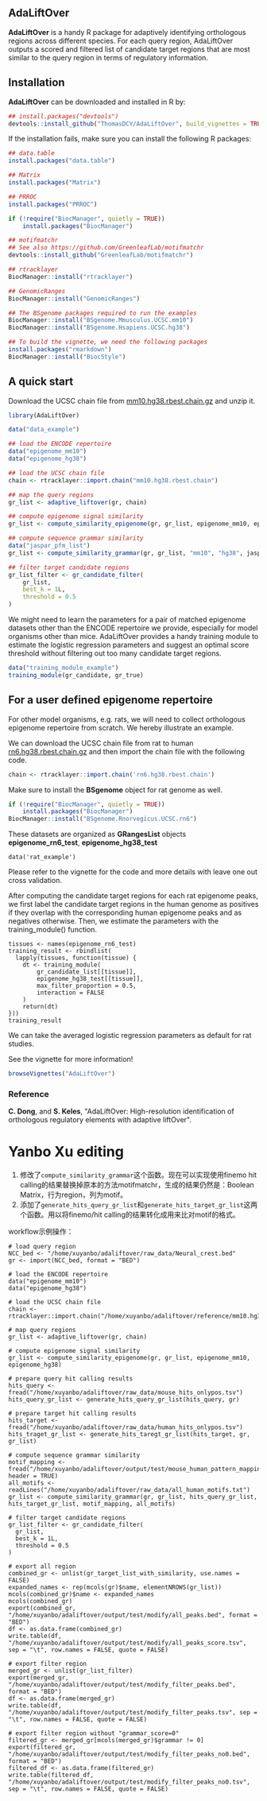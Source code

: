 ## AdaLiftOver
**AdaLiftOver** is a handy R package for adaptively identifying orthologous regions across different species. For each query region, AdaLiftOver outputs a scored and filtered list of candidate target regions that are most similar to the query region in terms of regulatory information.


## Installation

**AdaLiftOver** can be downloaded and installed in R by: 

```r
## install.packages("devtools")
devtools::install_github("ThomasDCY/AdaLiftOver", build_vignettes = TRUE)
```

If the installation fails, make sure you can install the following R packages:

```r
## data.table
install.packages("data.table")

## Matrix
install.packages("Matrix")

## PRROC
install.packages("PRROC")

if (!require("BiocManager", quietly = TRUE))
    install.packages("BiocManager")

## motifmatchr
## See also https://github.com/GreenleafLab/motifmatchr
devtools::install_github("GreenleafLab/motifmatchr")

## rtracklayer
BiocManager::install("rtracklayer")

## GenomicRanges
BiocManager::install("GenomicRanges")

## The BSgenome packages required to run the examples
BiocManager::install("BSgenome.Mmusculus.UCSC.mm10")
BiocManager::install("BSgenome.Hsapiens.UCSC.hg38")

## To build the vignette, we need the following packages
install.packages("rmarkdown")
BiocManager::install("BiocStyle")
```

## A quick start

Download the UCSC chain file from [mm10.hg38.rbest.chain.gz](http://hgdownload.cse.ucsc.edu/goldenpath/mm10/vsHg38/reciprocalBest/mm10.hg38.rbest.chain.gz) and unzip it.

```r
library(AdaLiftOver)

data("data_example")

## load the ENCODE repertoire
data("epigenome_mm10")
data("epigenome_hg38")

## load the UCSC chain file
chain <- rtracklayer::import.chain("mm10.hg38.rbest.chain")

## map the query regions
gr_list <- adaptive_liftover(gr, chain)

## compute epigenome signal similarity
gr_list <- compute_similarity_epigenome(gr, gr_list, epigenome_mm10, epigenome_hg38)

## compute sequence grammar similarity
data("jaspar_pfm_list")
gr_list <- compute_similarity_grammar(gr, gr_list, "mm10", "hg38", jaspar_pfm_list)

## filter target candidate regions
gr_list_filter <- gr_candidate_filter(
    gr_list,
    best_k = 1L,
    threshold = 0.5
)
```

We might need to learn the parameters for a pair of matched epigenome datasets other than the ENCODE repertoire we provide, especially for model organisms other than mice. AdaLiftOver provides a handy training module to estimate the logistic regression parameters and suggest an optimal score threshold without filtering out too many candidate target regions.

```r
data("training_module_example")
training_module(gr_candidate, gr_true)
```



## For a user defined epigenome repertoire

For other model organisms, e.g. rats, we will need to collect orthologous epigenome repertoire from scratch. We hereby illustrate an example.

We can download the UCSC chain file from rat to human [rn6.hg38.rbest.chain.gz](https://hgdownload.soe.ucsc.edu/goldenPath/hg38/vsRn6/reciprocalBest/rn6.hg38.rbest.chain.gz) and then import the chain file with the following code. 

```r
chain <- rtracklayer::import.chain('rn6.hg38.rbest.chain')
```

Make sure to install the **BSgenome** object for rat genome as well.
```r
if (!require("BiocManager", quietly = TRUE))
    install.packages("BiocManager")
BiocManager::install("BSgenome.Rnorvegicus.UCSC.rn6")
```

These datasets are organized as **GRangesList** objects **epigenome_rn6_test**, **epigenome_hg38_test**
```{r}
data('rat_example')
```

Please refer to the vignette for the code and more details with leave one out cross validation.

After computing the candidate target regions for each rat epigenome peaks, 
we first label the candidate target regions in the human genome as positives if they overlap with the corresponding human epigenome peaks and as negatives otherwise.
Then, we estimate the parameters with the training_module() function.

```{r}
tissues <- names(epigenome_rn6_test)
training_result <- rbindlist(
  lapply(tissues, function(tissue) {
    dt <- training_module(
        gr_candidate_list[[tissue]], 
        epigenome_hg38_test[[tissue]], 
        max_filter_proportion = 0.5, 
        interaction = FALSE
    )
    return(dt)
}))
training_result
```

We can take the averaged logistic regression parameters as default for rat studies.



See the vignette for more information!

```r
browseVignettes("AdaLiftOver")
```


### Reference

**C. Dong**, and **S. Keles**, "AdaLiftOver: High-resolution identification of orthologous regulatory elements with adaptive liftOver".

# Yanbo Xu editing
1. 修改了`compute_similarity_grammar`这个函数。现在可以实现使用finemo hit calling的结果替换掉原本的方法motifmatchr，生成的结果仍然是：Boolean Matrix，行为region，列为motif。   
2. 添加了`generate_hits_query_gr_list`和`generate_hits_target_gr_list`这两个函数。用以将finemo/hit calling的结果转化成用来比对motif的格式。  

workflow示例操作：
```
# load query region
NCC_bed <- "/home/xuyanbo/adaliftover/raw_data/Neural_crest.bed"
gr <- import(NCC_bed, format = "BED")

# load the ENCODE repertoire
data("epigenome_mm10")
data("epigenome_hg38")

# load the UCSC chain file
chain <- rtracklayer::import.chain("/home/xuyanbo/adaliftover/reference/mm10.hg38.rbest.chain")

# map query regions
gr_list <- adaptive_liftover(gr, chain)

# compute epigenome signal similarity
gr_list <- compute_similarity_epigenome(gr, gr_list, epigenome_mm10, epigenome_hg38)

# prepare query hit calling results
hits_query <- fread("/home/xuyanbo/adaliftover/raw_data/mouse_hits_onlypos.tsv")
hits_query_gr_list <- generate_hits_query_gr_list(hits_query, gr)

# prepare target hit calling results
hits_target <- fread("/home/xuyanbo/adaliftover/raw_data/human_hits_onlypos.tsv")
hits_traget_gr_list <- generate_hits_taregt_gr_list(hits_target, gr, gr_list)

# compute sequence grammar similarity
motif_mapping <- fread("/home/xuyanbo/adaliftover/output/test/mouse_human_pattern_mapping.tsv", header = TRUE)
all_motifs <- readLines("/home/xuyanbo/adaliftover/raw_data/all_human_motifs.txt")
gr_list <- compute_similarity_grammar(gr, gr_list, hits_query_gr_list, hits_target_gr_list, motif_mapping, all_motifs)

# filter target candidate regions
gr_list_filter <- gr_candidate_filter(
  gr_list,
  best_k = 1L,
  threshold = 0.5
)

# export all region
combined_gr <- unlist(gr_target_list_with_similarity, use.names = FALSE)
expanded_names <- rep(mcols(gr)$name, elementNROWS(gr_list))
mcols(combined_gr)$name <- expanded_names
mcols(combined_gr)
export(combined_gr, "/home/xuyanbo/adaliftover/output/test/modify/all_peaks.bed", format = "BED")
df <- as.data.frame(combined_gr)
write.table(df, "/home/xuyanbo/adaliftover/output/test/modify/all_peaks_score.tsv", sep = "\t", row.names = FALSE, quote = FALSE)

# export filter region
merged_gr <- unlist(gr_list_filter)
export(merged_gr, "/home/xuyanbo/adaliftover/output/test/modify_filter_peaks.bed", format = "BED")
df <- as.data.frame(merged_gr)
write.table(df, "/home/xuyanbo/adaliftover/output/test/modify_filter_peaks.tsv", sep = "\t", row.names = FALSE, quote = FALSE)

# export filter region without "grammar_score=0"
filtered_gr <- merged_gr[mcols(merged_gr)$grammar != 0]
export(filtered_gr, "/home/xuyanbo/adaliftover/output/test/modify_filter_peaks_no0.bed", format = "BED")
filtered_df <- as.data.frame(filtered_gr)
write.table(filtered_df, "/home/xuyanbo/adaliftover/output/test/modify_filter_peaks_no0.tsv", sep = "\t", row.names = FALSE, quote = FALSE)
```